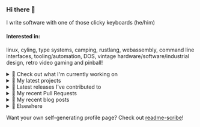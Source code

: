 ### Hi there 👋

I write software with one of those clicky keyboards (he/him)

#### Interested in:
linux, cyling, type systems, camping, rustlang, webassembly, command line interfaces, tooling/automation, DOS, vintage hardware/software/industrial design, retro video gaming and pinball!
<details><summary>👀 Check out what I'm currently working on</summary><br />

- [MetaMask/action-npm-publish](https://github.com/MetaMask/action-npm-publish) - GitHub Action to publish to NPM (today)
- [MetaMask/react-native-aes-crypto-forked](https://github.com/MetaMask/react-native-aes-crypto-forked) -  (3 days ago)
- [MetaMask/metamask-mobile](https://github.com/MetaMask/metamask-mobile) - Mobile web browser providing access to websites that use the Ethereum blockchain (1 week ago)
- [rickycodes/win98config](https://github.com/rickycodes/win98config) -  (3 weeks ago)
- [MetaMask/action-publish-release](https://github.com/MetaMask/action-publish-release) -  (3 weeks ago)
</details>

<details><summary>🌱 My latest projects</summary><br />

- [rickycodes/win98config](https://github.com/rickycodes/win98config) - 
- [rickycodes/kitties](https://github.com/rickycodes/kitties) - micro site to browse CryptoKitties
- [rickycodes/pve-no-subscription](https://github.com/rickycodes/pve-no-subscription) - Proxmox VE No-Subscription Removal
- [rickycodes/ftse-rs](https://github.com/rickycodes/ftse-rs) - scrape and filter hl.co.uk market summaries
- [rickycodes/card](https://github.com/rickycodes/card) - npx business card built with rust targeting wasm
</details>

<details><summary>🔭 Latest releases I've contributed to</summary><br />

- [MetaMask/snaps-monorepo](https://github.com/MetaMask/snaps-monorepo) ([v0.25.0](https://github.com/MetaMask/snaps-monorepo/releases/tag/v0.25.0), today) - Monorepo for Snaps dependencies.
- [MetaMask/contract-metadata](https://github.com/MetaMask/contract-metadata) ([v2.1.0](https://github.com/MetaMask/contract-metadata/releases/tag/v2.1.0), 1 day ago) - A mapping of ethereum contract addresses to broadly accepted icons for those addresses.
- [MetaMask/metamask-mobile](https://github.com/MetaMask/metamask-mobile) ([v5.11.0](https://github.com/MetaMask/metamask-mobile/releases/tag/v5.11.0), 2 days ago) - Mobile web browser providing access to websites that use the Ethereum blockchain
- [MetaMask/controllers](https://github.com/MetaMask/controllers) ([v34.0.0](https://github.com/MetaMask/controllers/releases/tag/v34.0.0), 3 days ago) - Collection of platform-agnostic modules for creating secure data models for cryptocurrency wallets
- [MetaMask/metamask-extension](https://github.com/MetaMask/metamask-extension) ([v10.22.3](https://github.com/MetaMask/metamask-extension/releases/tag/v10.22.3), 3 days ago) - :globe_with_meridians: :electric_plug: The MetaMask browser extension enables browsing Ethereum blockchain enabled websites
</details>

<details><summary>🔨 My recent Pull Requests</summary><br />

- [Require clean working directory](https://github.com/MetaMask/metamask-mobile/pull/5240) on [MetaMask/metamask-mobile](https://github.com/MetaMask/metamask-mobile) (1 week ago)
- [Feature/slack announce](https://github.com/MetaMask/action-npm-publish/pull/9) on [MetaMask/action-npm-publish](https://github.com/MetaMask/action-npm-publish) (3 weeks ago)
- [Bump actions](https://github.com/MetaMask/controllers/pull/946) on [MetaMask/controllers](https://github.com/MetaMask/controllers) (3 weeks ago)
- [Bump `@actions/core`](https://github.com/MetaMask/action-create-release-pr/pull/102) on [MetaMask/action-create-release-pr](https://github.com/MetaMask/action-create-release-pr) (3 weeks ago)
- [Remove `set-output`](https://github.com/MetaMask/action-publish-release/pull/55) on [MetaMask/action-publish-release](https://github.com/MetaMask/action-publish-release) (4 weeks ago)
</details>

<details><summary>📜 My recent blog posts</summary><br />

- [Publishing my Website to the peer-to-peer Web](//ricky.codes/blog/posts/publishing-to-the-peer-to-peer-web/) (4 years ago)
</details>

<details><summary>🔗 Elsewhere</summary><br />

- Web: https://ricky.codes
- Twitter: https://twitter.com/rickycodes
- Blog: https://ricky.codes/blog
</details>

Want your own self-generating profile page? Check out [readme-scribe](https://github.com/muesli/readme-scribe)!


